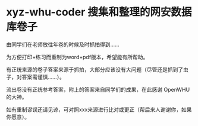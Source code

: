 # xyz-whu-coder 搜集和整理的网安数据库卷子

由同学们在老师放往年卷的时候及时抓拍得到……

为方便打印+练习而重制为word+pdf版本，希望能有所帮助。

有正统来源的卷子答案来源于抓拍，大部分应该没有大问题（尽管还是抓到了虫子，对答案需谨慎……）。

流出卷没有正统参考答案，附上的答案来自同学们的成果，在此感谢 OpenWHU 的大神。

如有重制谬误还请见谅，可对照xxx来源进行比对或更正（帮后来人谢谢你，如果你愿意）。

